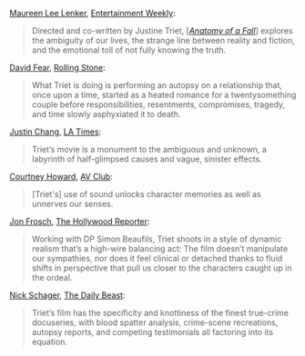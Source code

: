 <!-- Justine Triet -->
[Maureen Lee Lenker](https://twitter.com/themaureenlee), [Entertainment Weekly](https://ew.com/movies/movie-reviews/anatomy-of-a-fall-review-sandra-huller-justine-triet/):

> Directed and co-written by Justine Triet, [[_Anatomy of a Fall_](/movies/915935)] explores the ambiguity of our lives, the strange line between reality and fiction, and the emotional toll of not fully knowing the truth.

[David Fear](https://twitter.com/davidlfear), [Rolling Stone](https://www.rollingstone.com/tv-movies/tv-movie-reviews/anatomy-of-a-fall-review-sandra-huller-cannes-winner-1234836566/):

> What Triet is doing is performing an autopsy on a relationship that, once upon a time, started as a heated romance for a twentysomething couple before responsibilities, resentments, compromises, tragedy, and time slowly asphyxiated it to death.

[Justin Chang](https://twitter.com/JustinCChang), [LA Times](https://www.latimes.com/entertainment-arts/movies/story/2023-10-13/anatomy-of-a-fall-review-palme-dor-winner-sandra-huller-justine-triet):

> Triet’s movie is a monument to the ambiguous and unknown, a labyrinth of half-glimpsed causes and vague, sinister effects.

[Courtney Howard](https://twitter.com/Lulamaybelle), [AV Club](https://www.avclub.com/anatomy-of-a-fall-movie-review-1850913823):

> [Triet's] use of sound unlocks character memories as well as unnerves our senses.

[Jon Frosch](https://twitter.com/jon_frosch), [The Hollywood Reporter](https://www.hollywoodreporter.com/movies/movie-reviews/anatomy-of-a-fall-review-sandra-huller-justine-triet-1235496751/):

> Working with DP Simon Beaufils, Triet shoots in a style of dynamic realism that’s a high-wire balancing act: The film doesn’t manipulate our sympathies, nor does it feel clinical or detached thanks to fluid shifts in perspective that pull us closer to the characters caught up in the ordeal.

[Nick Schager](https://twitter.com/nschager), [The Daily Beast](https://www.thedailybeast.com/obsessed/anatomy-of-a-fall-review-stunning-courtroom-drama-is-one-of-the-years-best?ref=author):

> Triet’s film has the specificity and knottiness of the finest true-crime docuseries, with blood spatter analysis, crime-scene recreations, autopsy reports, and competing testimonials all factoring into its equation.